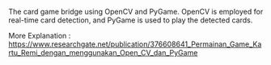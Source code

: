 The card game bridge using OpenCV and PyGame. OpenCV is employed for real-time card detection, and PyGame is used to play the detected cards.

More Explanation : https://www.researchgate.net/publication/376608641_Permainan_Game_Kartu_Remi_dengan_menggunakan_Open_CV_dan_PyGame
